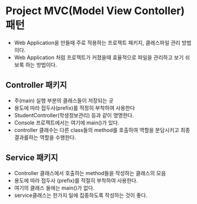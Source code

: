 # Project MVC(Model View Contoller) 패턴
* Web Application을 만들때 주로 적용하는 프로젝트 패키지, 클래스파일 관리 방법이다.
* Web Application 처럼 프로젝트가 커졌을때 효율적으로 파일을 관리하고 보기 쉬보록 하는 방법이다.

## Controller 패키지
* 주(main) 실행 부분의 클래스들이 저장되는 곳
* 용도에 따라 접두사(prefix)를 적정히 부착하여 사용한다
* StudentController(학생정보관리) 등과 같이 명명한다.
* Console 프로젝트에서는 여기에 main()가 있다.
* controller 클래수는 다른 class들의 method를 호출하여 역할을 분담시키고 최종 결과를하는 역할을 수행한다.

## Service 패키지
* Controller 클래스에서 호출하는 method들을 작성하는 클래스의 모음
* 용도에 따라 접두사 (prefix)를 적절히 부착하여 사용한다.
* 여기의 클래스 들에는 main()가 없다.
* service클래스는 한가지 일에 집중하도록 작성하는 것이 좋다.
